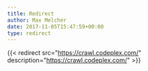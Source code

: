 ```yaml
---
title: Redirect
author: Max Melcher
date: 2017-11-05T15:47:59+00:00
type: redirect
---
```

{{< redirect src="https://crawl.codeplex.com/" description="https://crawl.codeplex.com/" >}}
